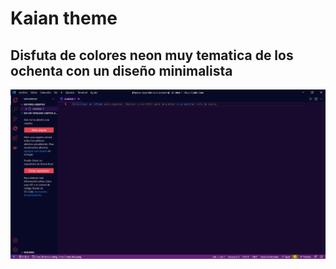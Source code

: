 # Kaian theme

## Disfuta de colores neon muy tematica de los ochenta con un diseño minimalista


![screenshot initial](images/capture.png)